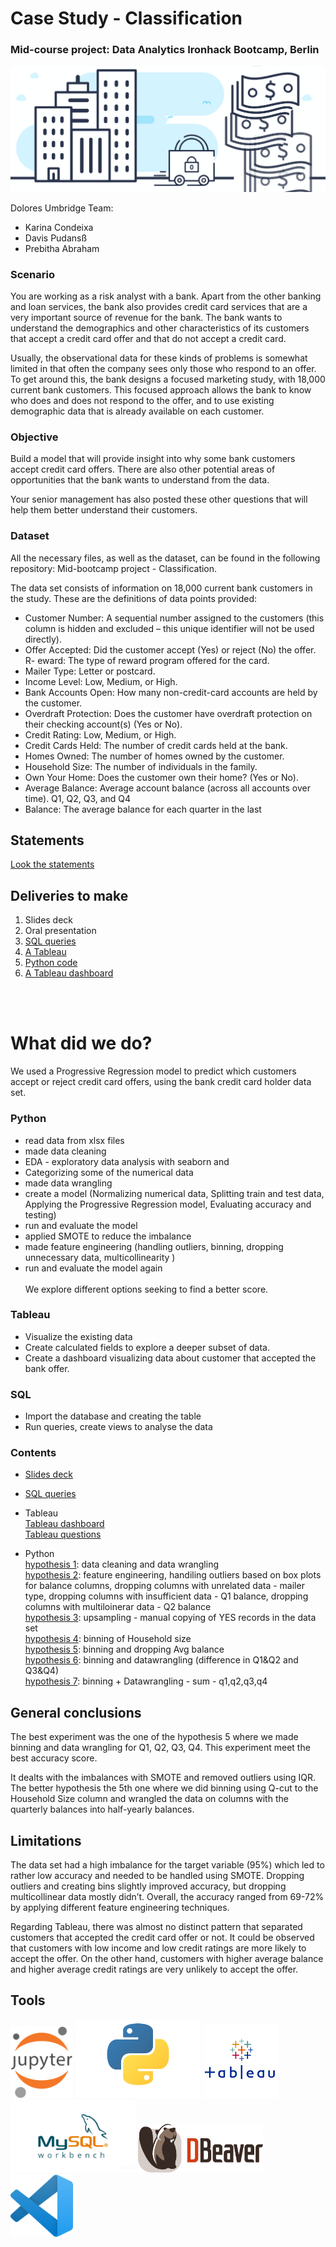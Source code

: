 # Case Study - Classification
### Mid-course project: Data Analytics Ironhack Bootcamp, Berlin<br/> 

![Ironhack logo](images/banking-project.png)

Dolores Umbridge Team: <br/> 
- Karina Condeixa
- Davis Pudansß
- Prebitha Abraham


### Scenario
You are working as a risk analyst with a bank. Apart from the other banking and loan services, the bank also provides credit card services that are a very important source of revenue for the bank. The bank wants to understand the demographics and other characteristics of its customers that accept a credit card offer and that do not accept a credit card.<br/> 

Usually, the observational data for these kinds of problems is somewhat limited in that often the company sees only those who respond to an offer. To get around this, the bank designs a focused marketing study, with 18,000 current bank customers. This focused approach allows the bank to know who does and does not respond to the offer, and to use existing demographic data that is already available on each customer.<br/> 

### Objective
Build a model that will provide insight into why some bank customers accept credit card offers. There are also other potential areas of opportunities that the bank wants to understand from the data.<br/> 

Your senior management has also posted these other questions that will help them better understand their customers.<br/> 

### Dataset
All the necessary files, as well as the dataset, can be found in the following repository: Mid-bootcamp project - Classification.<br/> 

The data set consists of information on 18,000 current bank customers in the study. These are the definitions of data points provided:<br/> 

- Customer Number: A sequential number assigned to the customers (this column is hidden and excluded – this unique identifier will not be used directly).<br/> 
- Offer Accepted: Did the customer accept (Yes) or reject (No) the offer. R- eward: The type of reward program offered for the card.<br/> 
- Mailer Type: Letter or postcard.<br/> 
- Income Level: Low, Medium, or High.<br/> 
- Bank Accounts Open: How many non-credit-card accounts are held by the customer.<br/> 
- Overdraft Protection: Does the customer have overdraft protection on their checking account(s) (Yes or No).<br/> 
- Credit Rating: Low, Medium, or High.<br/> 
- Credit Cards Held: The number of credit cards held at the bank.<br/> 
- Homes Owned: The number of homes owned by the customer.<br/> 
- Household Size: The number of individuals in the family.<br/> 
- Own Your Home: Does the customer own their home? (Yes or No).<br/> 
- Average Balance: Average account balance (across all accounts over time). Q1, Q2, Q3, and Q4<br/> 
- Balance: The average balance for each quarter in the last <br/> 

## Statements
[Look the statements](https://github.com/ironhack-edu/data_mid_bootcamp_project_classification)

## Deliveries to make
1. Slides deck
2. Oral presentation
3. [SQL queries](https://github.com/ironhack-edu/data_mid_bootcamp_project_classification/blob/master/sql_questions_classification.md)
4. [A Tableau ](https://github.com/ironhack-edu/data_mid_bootcamp_project_classification/blob/master/tableau_classification.md)
5. [Python code](https://github.com/ironhack-edu/data_mid_bootcamp_project_classification)
6. [A Tableau dashboard](https://github.com/ironhack-edu/data_mid_bootcamp_project_classification/blob/master/tableau_classification.md)

<br/> 
<br/>

# What did we do?
We used a Progressive Regression model to predict which customers accept or reject credit card offers, using the bank credit card holder data set.

### Python 
- read data from xlsx files
- made data cleaning
- EDA - exploratory data analysis with seaborn and 
- Categorizing some of the numerical data
- made data wrangling
- create a model (Normalizing numerical data, Splitting train and test data, Applying the Progressive Regression model, Evaluating accuracy and testing) 
- run and evaluate the model
- applied SMOTE to reduce the imbalance
- made feature engineering (handling outliers, binning, dropping unnecessary data, multicollinearity )
- run and evaluate the model again<br/> <br/> 
We explore different options seeking to find a better score.<br/> 

### Tableau
- Visualize the existing data
- Create calculated fields to explore a deeper subset of data.
- Create a dashboard visualizing data about customer that accepted the bank offer.

### SQL
- Import the database and creating the table
- Run queries, create views to analyse the data



### Contents
- [Slides deck](https://docs.google.com/presentation/d/1Jzd05a98Ob2st5BEyBJGPtbX-rolYMsk55iZL7zcYLo/edit?usp=sharing
)
- [SQL queries](sql_file/credit_card_data.sql)<br/> 
- Tableau <br/> 
[Tableau dashboard](https://public.tableau.com/profile/karina.condeixa#!/vizhome/Data-Mid-Bootcamp-Project-Classification2_16190361733800/Dashboard_1?publish=yes)<br/> 
[Tableau questions](https://public.tableau.com/profile/davis.pudans#!/vizhome/Case-study-classification-questions/Question8)

- Python <br/> 
[hypothesis 1](python_files/case_study_classification.ipynb): data cleaning and data wrangling<br/> 
[hypothesis 2](python_files/case_study_classification_B.ipynb): feature engineering, handiling outliers based on box plots for balance columns, dropping columns with unrelated data - mailer type, dropping columns with insufficient data - Q1 balance, dropping columns with multiloinerar data - Q2 balance<br/> 
[hypothesis 3](python_files/case_study_classification_A-1.ipynb): upsampling - manual copying of YES records in the data set<br/> 
[hypothesis 4](python_files/case_study_classification_C.ipynb): binning of Household size<br/>
[hypothesis 5](python_files/case_study_classification-bin.ipynb): binning and dropping  Avg balance<br/>
[hypothesis 6](python_files/case_study_classification_bins_coulmn_difference.ipynb): binning and datawrangling (difference in Q1&Q2 and Q3&Q4)<br/> 
[hypothesis 7](python_files/case_study_classification_bins_coulmn_sum.ipynb): binning + Datawrangling - sum - q1,q2,q3,q4<br/> 

## General conclusions
The best experiment was the one of the hypothesis 5 where we made binning and data wrangling for Q1, Q2, Q3, Q4. This experiment meet the best accuracy score.<br/> 

It dealts with the imbalances with SMOTE and removed outliers using IQR. The better hypothesis the 5th one where we did binning using Q-cut to the Household Size column and wrangled the data on columns with the quarterly balances into half-yearly balances.<br/> 

## Limitations
The data set had a high imbalance for the target variable (95%) which led to rather low accuracy and needed to be handled using SMOTE. Dropping outliers and creating bins slightly improved accuracy, but dropping multicollinear data mostly didn’t. Overall, the accuracy ranged from 69-72% by applying different feature engineering techniques.<br/> 

Regarding Tableau, there was almost no distinct pattern that separated customers that accepted the credit card offer or not. It could be observed that customers with low income and low credit ratings are more likely to accept the offer. On the other hand, customers with higher average balance and higher average credit ratings are very unlikely to accept the offer. 
<br/> 




## Tools

<img src="images/jupyter.png" width="100"/> <img src="images/python.png" width="200"/> <img src="images/tableau.png"  width="120"/> <img src="images/mysql_workbench.png" width="200"/> <img src="images/dbeaver.png" width="200"/> <img src="images/vsc.png" width="100"/>  






